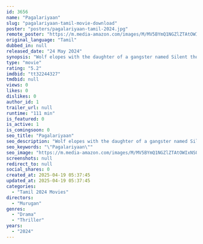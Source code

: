 ```yaml
---
id: 3656
name: "Pagalariyaan"
slug: "pagalariyaan-tamil-movie-download"
poster: "posters/pagalariyaan-tamil-2024.jpg"
remote_poster: "https://m.media-amazon.com/images/M/MV5BYmQ1NGZlZTAtOWIxNS00MmU2LWI2YTYtYWY2NTJiYzEyYWJlXkEyXkFqcGdeQXVyMTA4MzQ4NzMw._V1_SX300.jpg"
original_language: "Tamil"
dubbed_in: null
released_date: "24 May 2024"
synopsis: "Wolf elopes with the daughter of a gangster named Silent though she doesn't realise that she has been kidnapped with a hidden agenda. What will happen to the girl ?"
type: "movie"
rating: "5.2"
imdbid: "tt32244327"
tmdbid: null
views: 0
likes: 0
dislikes: 0
author_id: 1
trailer_url: null
runtime: "111 min"
is_featured: 0
is_active: 1
is_comingsoon: 0
seo_title: "Pagalariyaan"
seo_description: "Wolf elopes with the daughter of a gangster named Silent though she doesn't realise that she has been kidnapped with a hidden agenda. What will happen to the girl ?"
seo_keywords: "\"Pagalariyaan\""
seo_image: "https://m.media-amazon.com/images/M/MV5BYmQ1NGZlZTAtOWIxNS00MmU2LWI2YTYtYWY2NTJiYzEyYWJlXkEyXkFqcGdeQXVyMTA4MzQ4NzMw._V1_SX300.jpg"
screenshots: null
redirect_to: null
social_shares: 0
created_at: 2025-04-19 05:37:45
updated_at: 2025-04-19 05:37:45
categories:
  - "Tamil 2024 Movies"
directors:
  - "Murugan"
genres:
  - "Drama"
  - "Thriller"
years:
  - "2024"
---
```

